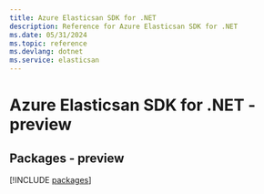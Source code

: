 ```yaml
---
title: Azure Elasticsan SDK for .NET
description: Reference for Azure Elasticsan SDK for .NET
ms.date: 05/31/2024
ms.topic: reference
ms.devlang: dotnet
ms.service: elasticsan
---
```

# Azure Elasticsan SDK for .NET - preview
## Packages - preview
[!INCLUDE [packages](elasticsan-index.md)]